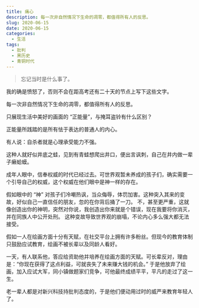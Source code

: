 ```yaml
---
title: 痛心
description: 每一次非自然情况下生命的凋零，都值得所有人的反思。
slug: 2020-06-15
date: 2020-06-15
categories:
  - 生活
tags:
  - 批判
  - 黑历史
  - 青铜时代
---
```


> 忘记当时是什么事了。

我的确是愤怒了，否则不会在距高考还有二十天的节点上写下这些文字。

每一次非自然情况下生命的凋零，都值得所有人的反思。

只展现生活中美好的画面的 “正能量”，与掩耳盗铃有什么区别？

正能量所践踏的是所有怯于表达的普通人的内心。

有人说：自杀者就是心理承受能力不强。

这种人就好似井底之蛙，见到有青蛙想爬出井口，便出言讽刺，自己在井内做一辈子癞蛤蟆。

成年人眼中，信奉权威的时代已经过去。可世界观暂未养成的孩子们，确实需要一个引导自己的权威，这个权威在他们眼中是神一样的存在。

假如眼中的 “神” 对孩子们冷嘲热讽，当众侮辱，体罚加害。这种突入其来的变故，好似自己一直信任的朋友，忽的在你背后捅了一刀。
不，甚至更严重，这就像创造出你的神明，突然对你说，我创造出你来就是个错误，现在我要将你消灭，并在同族人中公开处刑。
这种变故导致世界观的崩塌，不论内心多么强大都无法接受。

假如一人在绘画方面十分有天赋，在社交平台上拥有许多粉丝。但现今的教育体制只鼓励应试教育，绘画不被长辈以及同龄人看好。

一天，有人联系他，答应给资助他并培养在绘画方面的天赋。可长辈反对，理由是：“你现在获得了这点利益，可就丧失了未来赚大钱的机会。” 于是他放弃了绘画，加入应试大军，同小镇做题家们竞争，可他最终成绩平平，平凡的走过了这一生。

老一辈人都是对新兴科技持批判态度的，于是他们便动用过时的威严来教育年轻人了。
